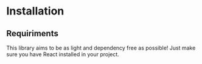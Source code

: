 # Installation

## Requiriments
This library aims to be as light and dependency free as possible! Just make sure you have React installed in your project. 